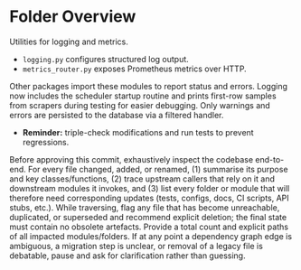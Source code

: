 # Folder Overview

Utilities for logging and metrics.
- `logging.py` configures structured log output.
- `metrics_router.py` exposes Prometheus metrics over HTTP.

Other packages import these modules to report status and errors.
Logging now includes the scheduler startup routine and prints first-row samples
from scrapers during testing for easier debugging. Only warnings and errors
are persisted to the database via a filtered handler.

- **Reminder:** triple-check modifications and run tests to prevent regressions.

Before approving this commit, exhaustively inspect the codebase end-to-end. For every file changed, added, or renamed, (1) summarise its purpose and key classes/functions, (2) trace upstream callers that rely on it and downstream modules it invokes, and (3) list every folder or module that will therefore need corresponding updates (tests, configs, docs, CI scripts, API stubs, etc.). While traversing, flag any file that has become unreachable, duplicated, or superseded and recommend explicit deletion; the final state must contain no obsolete artefacts. Provide a total count and explicit paths of all impacted modules/folders. If at any point a dependency graph edge is ambiguous, a migration step is unclear, or removal of a legacy file is debatable, pause and ask for clarification rather than guessing.
